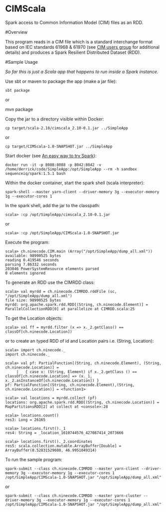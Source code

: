 CIMScala
======

Spark access to Common Information Model (CIM) files as an RDD.

#Overview

This program reads in a CIM file which is a 
standard interchange format based on IEC standards 61968 & 61970
(see [CIM users group](http://cimug.ucaiug.org/default.aspx) for additional details)
and produces a Spark Resilient Distributed Dataset (RDD).

#Sample Usage

_So far this is just a Scala app that happens to run inside a Spark instance._ 

Use sbt or maven to package the app (make a jar file):

    sbt package
or

   mvn package

Copy the jar to a directory visible within Docker:

    cp target/scala-2.10/cimscala_2.10-0.1.jar ../SimpleApp 
or

    cp target/CIMScala-1.0-SNAPSHOT.jar ../SimpleApp

Start docker (see [An easy way to try Spark](https://hub.docker.com/r/sequenceiq/spark/ "sequenceiq/spark")):

    docker run -it -p 8088:8088 -p 8042:8042 -v /home/derrick/code/SimpleApp:/opt/SimpleApp --rm -h sandbox sequenceiq/spark:1.5.1 bash

Within the docker container, start the spark shell (scala interpreter):

    spark-shell --master yarn-client --driver-memory 3g --executor-memory 1g --executor-cores 1

In the spark shell, add the jar to the classpath:

    scala> :cp /opt/SimpleApp/cimscala_2.10-0.1.jar
or

    scala> :cp /opt/SimpleApp/CIMScala-1.0-SNAPSHOT.jar

Execute the program:

	scala> ch.ninecode.CIM.main (Array("/opt/SimpleApp/dump_all.xml")) 
	available: 98990525 bytes
	reading 0.419546 seconds
	parsing 7.86332 seconds
	203046 PowerSystemResource elements parsed
	0 elements ignored

To generate an RDD use the CIMRDD class:

    scala> val myrdd = ch.ninecode.CIMRDD.rddFile (sc, "/opt/SimpleApp/dump_all.xml")
    file size: 98990525 bytes
    myrdd: org.apache.spark.rdd.RDD[(String, ch.ninecode.Element)] = ParallelCollectionRDD[0] at parallelize at CIMRDD.scala:25

To get the Location objects:

    scala> val ff = myrdd.filter (x => x._2.getClass() == classOf[ch.ninecode.Location])

or to create an typed RDD of id and Location pairs i.e. (String, Location):

    scala> import ch.ninecode._
    import ch.ninecode._
    
    scala> val pf: PartialFunction[(String, ch.ninecode.Element), (String, ch.ninecode.Location)] =
         |   { case x: (String, Element) if x._2.getClass () == classOf[ch.ninecode.Location] => (x._1, x._2.asInstanceOf[ch.ninecode.Location]) }
    pf: PartialFunction[(String, ch.ninecode.Element),(String, ch.ninecode.Location)] = <function1>
    
    scala> val locations = myrdd.collect (pf)
    locations: org.apache.spark.rdd.RDD[(String, ch.ninecode.Location)] = MapPartitionsRDD[2] at collect at <console>:28
    
    scala> locations.count()
    res3: Long = 26165

    scala> locations.first()._1
    res4: String = _location_1610744576_427087414_2073666

    scala> locations.first()._2.coordinates
    res5: scala.collection.mutable.ArrayBuffer[Double] = ArrayBuffer(8.52831529608, 46.9951049314)

To run the sample program:

    spark-submit --class ch.ninecode.CIMRDD --master yarn-client --driver-memory 3g --executor-memory 1g --executor-cores 1 /opt/SimpleApp/CIMScala-1.0-SNAPSHOT.jar "/opt/SimpleApp/dump_all.xml"
or

    spark-submit --class ch.ninecode.CIMRDD --master yarn-cluster --driver-memory 3g --executor-memory 1g --executor-cores 1 /opt/SimpleApp/CIMScala-1.0-SNAPSHOT.jar "/opt/SimpleApp/dump_all.xml"
